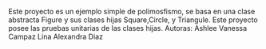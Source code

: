 Este proyecto es un ejemplo simple de polimosfismo, se basa en una clase abstracta Figure y sus clases hijas Square,Circle, y Triangule. Este proyecto posee las pruebas unitarias de las clases hijas.
Autoras:
Ashlee Vanessa Campaz
Lina Alexandra Diaz
